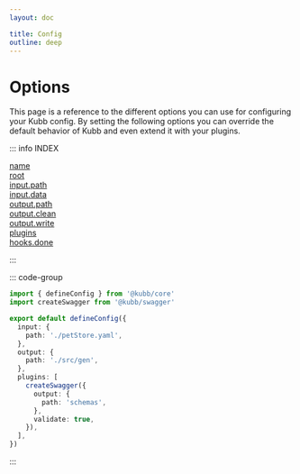 ```yaml
---
layout: doc

title: Config
outline: deep
---
```


# Options

This page is a reference to the different options you can use for configuring your Kubb config.
By setting the following options you can override the default behavior of Kubb and even extend it with your plugins.

::: info INDEX

[name](/config/name)
<br/>
[root](/config/root)
<br/>
[input.path](/config/input#input-path)
<br/>
[input.data](/config/input#input-data)
<br/>
[output.path](/config/output#output-path)
<br/>
[output.clean](/config/output#output-clean)
<br/>
[output.write](/config/output#output-write)
<br/>
[plugins](/config/plugins)
<br/>
[hooks.done](/config/hooks#hooks-done)

:::

::: code-group

```typescript [kubb.config.ts]
import { defineConfig } from '@kubb/core'
import createSwagger from '@kubb/swagger'

export default defineConfig({
  input: {
    path: './petStore.yaml',
  },
  output: {
    path: './src/gen',
  },
  plugins: [
    createSwagger({
      output: {
        path: 'schemas',
      },
      validate: true,
    }),
  ],
})
```

:::
